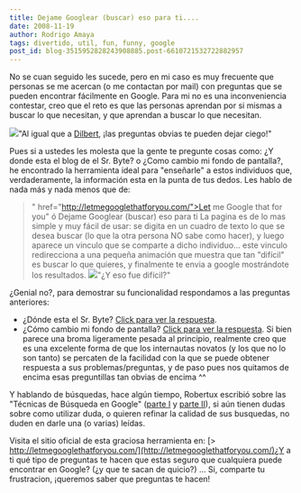 ```yaml
---
title: Dejame Googlear (buscar) eso para ti....
date: 2008-11-19
author: Rodrigo Amaya
tags: divertido, util, fun, funny, google
post_id: blog-3515952828243908885.post-6610721532722882957
---
```


No se cuan seguido les sucede, pero en mi caso es muy frecuente que personas se me acercan (o me contactan por mail) con preguntas que se pueden encontrar fácilmente en Google. Para mi no es una inconveniencia contestar, creo que el reto es que las personas aprendan por si mismas a buscar lo que necesitan, y que aprendan a buscar lo que necesitan.

[![](http://2.bp.blogspot.com/_ayvorITawE4/SSTWqQgCd2I/AAAAAAAABao/U74jBqKLz1I/s320/dt041206.gif)](http://2.bp.blogspot.com/_ayvorITawE4/SSTWqQgCd2I/AAAAAAAABao/U74jBqKLz1I/s1600-h/dt041206.gif)"Al igual que a [Dilbert](http://www.dilbert.com/), ¡las preguntas obvias te pueden dejar ciego!"

Pues si a ustedes les molesta que la gente te pregunte cosas como: ¿Y donde esta el blog de el Sr. Byte? o ¿Como cambio mi fondo de pantalla?, he encontrado la herramienta ideal para "enseñarle" a estos individuos que, verdaderamente, la información esta en la punta de tus dedos. Les hablo de nada más y nada menos que de:

> " href="http://letmegooglethatforyou.com/">Let me Google that for you" ó Dejame
> Googlear (buscar) eso para ti
La pagina es de lo mas simple y muy fácil de usar: se digita en un cuadro de texto lo que se desea buscar (lo que la otra persona NO sabe como hacer), y luego aparece un vinculo que se comparte a dicho individuo... este vinculo redirecciona a una pequeña animación que muestra que tan "difícil" es buscar lo que quieres, y finalmente te envia a google mostrándote los resultados. [![](http://4.bp.blogspot.com/_ayvorITawE4/SSTXWVZ4t_I/AAAAAAAABa4/O91eIHYm5Hs/s320/sooohard.png)](http://4.bp.blogspot.com/_ayvorITawE4/SSTXWVZ4t_I/AAAAAAAABa4/O91eIHYm5Hs/s1600-h/sooohard.png)"¿Y eso fue difícil?"

¿Genial no?, para demostrar su funcionalidad respondamos a las preguntas anteriores:

- ¿Dónde esta el Sr. Byte? [Click para ver la respuesta](http://letmegooglethatforyou.com/?q=Sr.+Byte).
- ¿Cómo cambio mi fondo de pantalla? [Click para ver la respuesta](http://letmegooglethatforyou.com/?q=Windows+%BFCambiar+fondo+de+pantalla%3F).
Si bien parece una broma ligeramente pesada al principio, realmente creo que es una excelente forma de que los internautas novatos (y los que no lo son tanto) se percaten de la facilidad con la que se puede obtener respuesta a sus problemas/preguntas, y de paso pues nos quitamos de encima esas preguntillas tan obvias de encima ^^

Y hablando de búsquedas, hace algún tiempo, Robertux escribió sobre las "Técnicas de Búsqueda en Google" ([parte I](http://www.srbyte.com/2008/02/tcnicas-de-bsqueda-en-google-parte-i.html) y [parte II](http://www.srbyte.com/2008/02/tcnicas-de-bsqueda-en-google-parte-ii.html)), si aún tienen dudas sobre como utilizar duda, o quieren refinar la calidad de sus busquedas, no duden en darle una (o varias) leídas.

Visita el sitio oficial de esta graciosa herramienta en: [> http://letmegooglethatforyou.com/](http://letmegooglethatforyou.com/)¿Y a ti qué tipo de preguntas te hacen que estas seguro que cualquiera puede encontrar en Google? (¿y que te sacan de quicio?) ... Si, comparte tu frustracion, ¡queremos saber que preguntas te hacen!